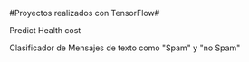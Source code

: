#Proyectos realizados con TensorFlow#

Predict Health cost

Clasificador de Mensajes de texto como "Spam" y "no Spam"

